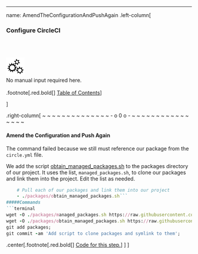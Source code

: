 ---
name: AmendTheConfigurationAndPushAgain
.left-column[
  ### Configure CircleCI
  <br /><br /><div class="input_type_indicator"><img src="./fragments/loader.gif" /><br />No manual input required here.</div><br />
.footnote[.red.bold[] [Table of Contents](./)] 
<!-- H -->]
.right-column[
~ ~ ~ ~ ~ ~ ~ ~ ~ ~ ~ ~ ~ ~ - o 0 o - ~ ~ ~ ~ ~ ~ ~ ~ ~ ~ ~ ~ ~ ~ ~ ~

#### Amend the Configuration and Push Again

The command failed because we still must reference our package from the ```circle.yml``` file.

We add the script <a href="https://raw.githubusercontent.com/martinhbramwell/Meteor-CI-Tutorial/master/fragments/obtain_managed_packages.sh" target="_blank">obtain_managed_packages.sh</a> to the packages directory of our project.  It uses the list, ```managed_packages.sh```, to clone our packages and link them into the project.  Edit the list as needed.
```ruby
    # Pull each of our packages and link them into our project
    - ./packages/obtain_managed_packages.sh```
#####Commands
```terminal
wget -O ./packages/managed_packages.sh https://raw.githubusercontent.com/martinhbramwell/Meteor-CI-Tutorial/master/fragments/managed_packages.sh;
wget -O ./packages/obtain_managed_packages.sh https://raw.githubusercontent.com/martinhbramwell/Meteor-CI-Tutorial/master/fragments/obtain_managed_packages.sh;
git add packages;
git commit -am 'Add script to clone packages and symlink to them';
```


<!-- Code for this begins at line #54 -->
<!-- B -->
.center[.footnote[.red.bold[] <a href="https://github.com/martinhbramwell/Meteor-CI-Tutorial/blob/master/Part06_CloudContinuousIntegration.sh#L54" target="_blank">Code for this step.</a>] ]
]
